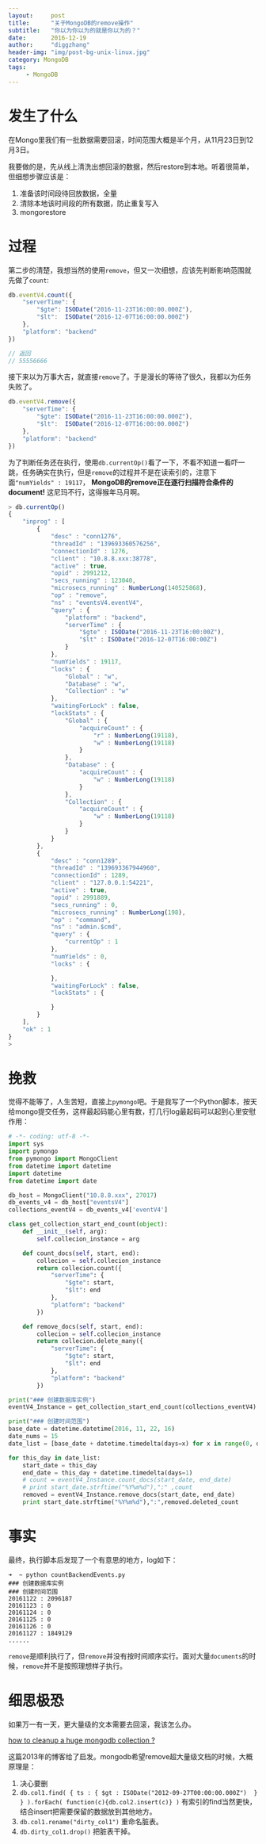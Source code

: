 ```yaml
---
layout:     post
title:      "关于MongoDB的remove操作"
subtitle:   "你以为你以为的就是你以为的？"
date:       2016-12-19
author:     "diggzhang"
header-img: "img/post-bg-unix-linux.jpg"
category: MongoDB
tags:
     - MongoDB
---
```


# 发生了什么

在Mongo里我们有一批数据需要回滚，时间范围大概是半个月，从11月23日到12月3日。

我要做的是，先从线上清洗出想回滚的数据，然后restore到本地。听着很简单，但细想步骤应该是：

1. 准备该时间段待回放数据，全量
2. 清除本地该时间段的所有数据，防止重复写入
3. mongorestore

# 过程

第二步的清楚，我想当然的使用`remove`，但又一次细想，应该先判断影响范围就先做了`count`:

```javascript
db.eventV4.count({
    "serverTime": {
        "$gte": ISODate("2016-11-23T16:00:00.000Z"),
        "$lt":  ISODate("2016-12-07T16:00:00.000Z")
    },
    "platform": "backend"
})

// 返回
// 55556666
```

接下来以为万事大吉，就直接`remove`了。于是漫长的等待了很久，我都以为任务失败了。

```javascript
db.eventV4.remove({
    "serverTime": {
        "$gte": ISODate("2016-11-23T16:00:00.000Z"),
        "$lt":  ISODate("2016-12-07T16:00:00.000Z")
    },
    "platform": "backend"
})
```

为了判断任务还在执行，使用`db.currentOp()`看了一下，不看不知道一看吓一跳，任务确实在执行，但是`remove`的过程并不是在读索引的，注意下面`"numYields" : 19117`， **MongoDB的remove正在逐行扫描符合条件的document!** 这尼玛不行，这得猴年马月啊。

```javascript
> db.currentOp()
{
	"inprog" : [
		{
			"desc" : "conn1276",
			"threadId" : "139693360576256",
			"connectionId" : 1276,
			"client" : "10.8.8.xxx:38778",
			"active" : true,
			"opid" : 2991212,
			"secs_running" : 123040,
			"microsecs_running" : NumberLong(140525868),
			"op" : "remove",
			"ns" : "eventsV4.eventV4",
			"query" : {
				"platform" : "backend",
				"serverTime" : {
					"$gte" : ISODate("2016-11-23T16:00:00Z"),
					"$lt" : ISODate("2016-12-07T16:00:00Z")
				}
			},
			"numYields" : 19117,
			"locks" : {
				"Global" : "w",
				"Database" : "w",
				"Collection" : "w"
			},
			"waitingForLock" : false,
			"lockStats" : {
				"Global" : {
					"acquireCount" : {
						"r" : NumberLong(19118),
						"w" : NumberLong(19118)
					}
				},
				"Database" : {
					"acquireCount" : {
						"w" : NumberLong(19118)
					}
				},
				"Collection" : {
					"acquireCount" : {
						"w" : NumberLong(19118)
					}
				}
			}
		},
		{
			"desc" : "conn1289",
			"threadId" : "139693367944960",
			"connectionId" : 1289,
			"client" : "127.0.0.1:54221",
			"active" : true,
			"opid" : 2991889,
			"secs_running" : 0,
			"microsecs_running" : NumberLong(198),
			"op" : "command",
			"ns" : "admin.$cmd",
			"query" : {
				"currentOp" : 1
			},
			"numYields" : 0,
			"locks" : {

			},
			"waitingForLock" : false,
			"lockStats" : {

			}
		}
	],
	"ok" : 1
}
>
```

# 挽救

觉得不能等了，人生苦短，直接上`pymongo`吧。于是我写了一个Python脚本，按天给mongo提交任务，这样最起码能心里有数，打几行log最起码可以起到心里安慰作用：

```python
# -*- coding: utf-8 -*-
import sys
import pymongo
from pymongo import MongoClient
from datetime import datetime
import datetime
from datetime import date

db_host = MongoClient("10.8.8.xxx", 27017)
db_events_v4 = db_host["eventsV4"]
collections_eventV4 = db_events_v4['eventV4']

class get_collection_start_end_count(object):
    def __init__(self, arg):
        self.collecion_instance = arg

    def count_docs(self, start, end):
        collecion = self.collecion_instance
        return collecion.count({
            "serverTime": {
                "$gte": start,
                "$lt": end
            },
            "platform": "backend"
        })

    def remove_docs(self, start, end):
        collecion = self.collecion_instance
        return collecion.delete_many({
            "serverTime": {
                "$gte": start,
                "$lt": end
            },
            "platform": "backend"
        })

print("### 创建数据库实例")
eventV4_Instance = get_collection_start_end_count(collections_eventV4)

print("### 创建时间范围")
base_date = datetime.datetime(2016, 11, 22, 16)
date_nums = 15
date_list = [base_date + datetime.timedelta(days=x) for x in range(0, date_nums)]

for this_day in date_list:
    start_date = this_day
    end_date = this_day + datetime.timedelta(days=1)
    # count = eventV4_Instance.count_docs(start_date, end_date)
    # print start_date.strftime("%Y%m%d"),":" ,count
    removed = eventV4_Instance.remove_docs(start_date, end_date)
    print start_date.strftime("%Y%m%d"),":",removed.deleted_count
```

# 事实

最终，执行脚本后发现了一个有意思的地方，log如下：

```
➜  ~ python countBackendEvents.py
### 创建数据库实例
### 创建时间范围
20161122 : 2096187
20161123 : 0
20161124 : 0
20161125 : 0
20161126 : 0
20161127 : 1849129
......
```

`remove`是顺利执行了，但`remove`并没有按时间顺序实行。面对大量`documents`的时候，`remove`并不是按照理想样子执行。

# 细思极恐

如果万一有一天，更大量级的文本需要去回滚，我该怎么办。

[how to cleanup a huge mongodb collection ?](http://jayant7k.blogspot.com/2013/03/how-to-cleanup-huge-mongodb-collection.html)

这篇2013年的博客给了启发。mongodb希望remove超大量级文档的时候，大概原理是：

1. 决心要删
2. `db.col1.find( { ts : { $gt : ISODate("2012-09-27T00:00:00.000Z")  } } ).forEach( function(c){db.col2.insert(c)} )` 有索引的find当然更快，结合insert把需要保留的数据放到其他地方。
3. `db.col1.rename("dirty_col1")` 重命名脏表。
4. `db.dirty_col1.drop()` 把脏表干掉。
